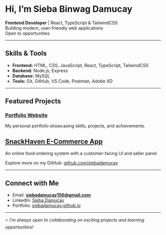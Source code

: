# Hi, I’m Sieba Binwag Damucay  
 **Frontend Developer** | React, TypeScript & TailwindCSS  
 Building modern, user-friendly web applications  
 Open to opportunities  

--------

## Skills & Tools  
- **Frontend:** HTML, CSS, JavaScript, React, TypeScript, TailwindCSS  
- **Backend:** Node.js, Express  
- **Database:** MySQL  
- **Tools:** Git, GitHub, VS Code, Postman, Adobe XD 

--------

## Featured Projects  
### [Portfolio Website](https://siebadamucay.github.io)  
My personal portfolio showcasing skills, projects, and achievements.  

## [SnackHaven E-Commerce App](https://github.com/your-ecommerce-repo)  
An online food ordering system with a customer-facing UI and seller panel.  

Explore more on my GitHub: [github.com/siebadamucay](https://github.com/siebadamucay)  

--------

## Connect with Me  
- Email: **siebadamucay156@gmail.com**  
- LinkedIn: [Sieba Damucay](https://www.linkedin.com/in/sieba-damucay-76a096373/)  
- Portfolio: [siebadamucay.github.io](https://siebadamucay.github.io)  


---

⭐️ *I’m always open to collaborating on exciting projects and learning opportunities!*  
